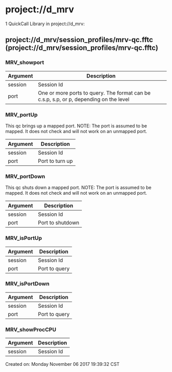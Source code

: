 # project://d_mrv
1 QuickCall Library in project://d_mrv:
## project://d_mrv/session_profiles/mrv-qc.fftc (project://d_mrv/session_profiles/mrv-qc.fftc)

### MRV_showport

Argument | Description
------------ | -------------
session | Session Id
port | One or more ports to query. The format can be c.s.p, s.p, or p, depending on the level
### MRV_portUp
This qc brings up a mapped port. 
NOTE: The port is assumed to be mapped. It does not check and will not work on an unmapped port.

Argument | Description
------------ | -------------
session | Session Id
port | Port to turn up
### MRV_portDown
This qc shuts down a mapped port. 
NOTE: The port is assumed to be mapped. It does not check and will not work on an unmapped port.

Argument | Description
------------ | -------------
session | Session Id
port | Port to shutdown
### MRV_isPortUp

Argument | Description
------------ | -------------
session | Session Id
port | Port to query
### MRV_isPortDown

Argument | Description
------------ | -------------
session | Session Id
port | Port to query
### MRV_showProcCPU

Argument | Description
------------ | -------------
session | Session Id


Created on: Monday November 06 2017 19:39:32 CST
